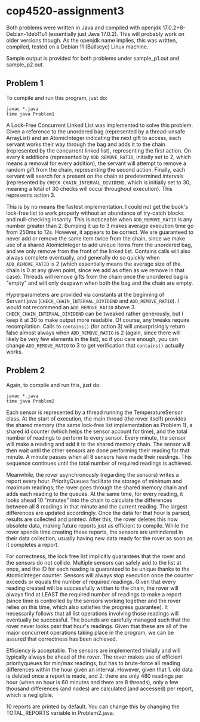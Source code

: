 # cop4520-assignment3

Both problems were written in Java and compiled with openjdk 17.0.2+8-Debian-1deb11u1 (essentially just Java 17.0.2). This will probably work on older versions though. As the openjdk name implies, this was written, compiled, tested on a Debian 11 (Bullseye) Linux machine.

Sample output is provided for both problems under sample_p1.out and sample_p2.out.

## Problem 1

To compile and run this program, just do:
  
    javac *.java
    time java Problem1

A Lock-Free Concurrent Linked List was implemented to solve this problem. Given a reference to the unordered bag (represented by a thread-unsafe ArrayList) and an AtomicInteger indicating the next gift to access, each servant works their way through the bag and adds it to the chain (represented by the concurrent linked list), representing the first action. On every k additions (represented by `ADD_REMOVE_RATIO`, initially set to 2, which means a removal for every addition), the servant will attempt to remove a random gift from the chain, representing the second action. Finally, each servant will search for a present on the chain at predetermined intervals (represented by `CHECK_CHAIN_INTERVAL_DIVIDEND`, which is initially set to 30, meaning a total of 30 checks will occur throughout execution).  This represents action 3.

This is by no means the fastest implementation. I could not get the book's lock-free list to work properly without an abundance of try-catch blocks and null-checking insanity. This is noticeable when `ADD_REMOVE_RATIO` is any number greater than 2. Bumping it up to 3 makes average execution time go from 250ms to 12s. However, it appears to be correct. We are guaranteed to never add or remove the same item twice from the chain, since we make use of a shared AtomicInteger to add unique items from the unordered bag, and we only remove from the front of the linked list. Contains calls will also always complete eventually, and generally do so quickly when `ADD_REMOVE_RATIO` is 2 (which essentially means the average size of the chain is 0 at any given point, since we add as often as we remove in that case). Threads will remove gifts from the chain once the unordered bag is "empty" and will only despawn when both the bag and the chain are empty.

Hyperparameters are provided via constants at the beginning of Servant.java (`CHECK_CHAIN_INTERVAL_DIVIDEND` and `ADD_REMOVE_RATIO`). I would not recommend an `ADD_REMOVE_RATIO` above 3. `CHECK_CHAIN_INTERVAL_DIVIDEND` can be tweaked rather generously, but I keep it at 30 to make output more readable. Of course, any tweaks require recompilation. Calls to `contains()` (for action 3) will unsurprisingly return false almost always when `ADD_REMOVE_RATIO` is 2 (again, since there will likely be very few elements in the list), so if you care enough, you can change `ADD_REMOVE_RATIO` to 3 to get verification that `contains()` actually works.

## Problem 2

Again, to compile and run this, just do:

    javac *.java
    time java Problem2
    
Each sensor is represented by a thread running the TemperatureSensor class. At the start of execution, the main thread (the rover itself) provides the shared memory (the same lock-free list implementation as Problem 1), a shared id counter (which helps the sensor account for time), and the total number of readings to perform to every sensor. Every minute, the sensor will make a reading and add it to the shared memory chain. The sensor will then wait until the other sensors are done performing their reading for that minute. A minute passes when all 8 sensors have made their readings. This sequence continues until the total number of required readings is achieved. 

Meanwhile, the rover asynchronously (regarding the sensors) writes a report every hour. PriorityQueues facilitate the storage of minimum and maximum readings; the rover goes through the shared memory chain and adds each reading to the queues. At the same time, for every reading, it looks ahead 10 "minutes" into the chain to calculate the differences between all 8 readings in that minute and the current reading. The largest differences are updated accordingly. Once the data for that hour is parsed, results are collected and printed. After this, the rover deletes this now obsolete data, making future reports just as efficient to compile. While the rover spends time creating these reports, the sensors are unhindered in their data collection, usually having new data ready for the rover as soon as it completes a report.

For correctness, the lock free list implicitly guarantees that the rover and the sensors do not collide. Multiple sensors can safely add to the list at once, and the ID for each reading is guaranteed to be unique thanks to the AtomicInteger counter. Sensors will always stop execution once the counter exceeds or equals the number of required readings. Given that every reading created will be successfully written to the chain, the rover will always find at LEAST the required number of readings to make a report (since time is controlled by the sensors working together and the rover relies on this time, which also satisfies the progress guarantee). It necessarily follows that all list operations involving those readings will eventually be successful. The bounds are carefully managed such that the rover never looks past that hour's readings. Given that these are all of the major concurrent operations taking place in the program, we can be assured that correctness has been achieved.

Efficiency is acceptable. The sensors are implemented trivially and will typically always be ahead of the rover. The rover makes use of efficient priorityqueues for min/max readings, but has to brute-force all reading differences within the hour given an interval. However, given that 1. old data is deleted once a report is made, and 2. there are only 480 readings per hour (when an hour is 60 minutes and there are 8 threads), only a few thousand differences (and nodes) are calculated (and accessed) per report, which is negligible. 

10 reports are printed by default. You can change this by changing the TOTAL_REPORTS variable in Problem2.java.
